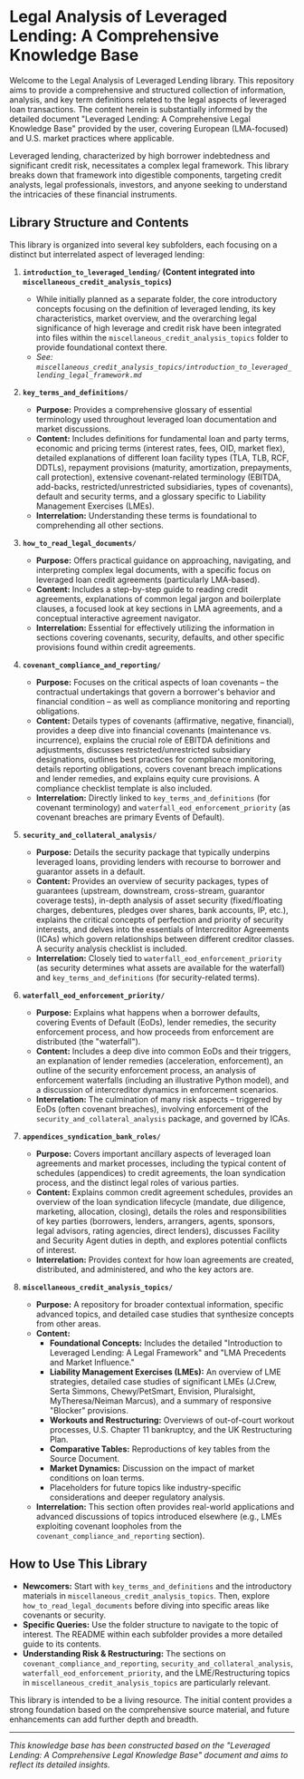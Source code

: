 # Legal Analysis of Leveraged Lending: A Comprehensive Knowledge Base

Welcome to the Legal Analysis of Leveraged Lending library. This repository aims to provide a comprehensive and structured collection of information, analysis, and key term definitions related to the legal aspects of leveraged loan transactions. The content herein is substantially informed by the detailed document "Leveraged Lending: A Comprehensive Legal Knowledge Base" provided by the user, covering European (LMA-focused) and U.S. market practices where applicable.

Leveraged lending, characterized by high borrower indebtedness and significant credit risk, necessitates a complex legal framework. This library breaks down that framework into digestible components, targeting credit analysts, legal professionals, investors, and anyone seeking to understand the intricacies of these financial instruments.

## Library Structure and Contents

This library is organized into several key subfolders, each focusing on a distinct but interrelated aspect of leveraged lending:

1.  **`introduction_to_leveraged_lending/` (Content integrated into `miscellaneous_credit_analysis_topics`)**
    *   While initially planned as a separate folder, the core introductory concepts focusing on the definition of leveraged lending, its key characteristics, market overview, and the overarching legal significance of high leverage and credit risk have been integrated into files within the `miscellaneous_credit_analysis_topics` folder to provide foundational context there.
    *   *See: `miscellaneous_credit_analysis_topics/introduction_to_leveraged_lending_legal_framework.md`*

2.  **`key_terms_and_definitions/`**
    *   **Purpose:** Provides a comprehensive glossary of essential terminology used throughout leveraged loan documentation and market discussions.
    *   **Content:** Includes definitions for fundamental loan and party terms, economic and pricing terms (interest rates, fees, OID, market flex), detailed explanations of different loan facility types (TLA, TLB, RCF, DDTLs), repayment provisions (maturity, amortization, prepayments, call protection), extensive covenant-related terminology (EBITDA, add-backs, restricted/unrestricted subsidiaries, types of covenants), default and security terms, and a glossary specific to Liability Management Exercises (LMEs).
    *   **Interrelation:** Understanding these terms is foundational to comprehending all other sections.

3.  **`how_to_read_legal_documents/`**
    *   **Purpose:** Offers practical guidance on approaching, navigating, and interpreting complex legal documents, with a specific focus on leveraged loan credit agreements (particularly LMA-based).
    *   **Content:** Includes a step-by-step guide to reading credit agreements, explanations of common legal jargon and boilerplate clauses, a focused look at key sections in LMA agreements, and a conceptual interactive agreement navigator.
    *   **Interrelation:** Essential for effectively utilizing the information in sections covering covenants, security, defaults, and other specific provisions found within credit agreements.

4.  **`covenant_compliance_and_reporting/`**
    *   **Purpose:** Focuses on the critical aspects of loan covenants – the contractual undertakings that govern a borrower's behavior and financial condition – as well as compliance monitoring and reporting obligations.
    *   **Content:** Details types of covenants (affirmative, negative, financial), provides a deep dive into financial covenants (maintenance vs. incurrence), explains the crucial role of EBITDA definitions and adjustments, discusses restricted/unrestricted subsidiary designations, outlines best practices for compliance monitoring, details reporting obligations, covers covenant breach implications and lender remedies, and explains equity cure provisions. A compliance checklist template is also included.
    *   **Interrelation:** Directly linked to `key_terms_and_definitions` (for covenant terminology) and `waterfall_eod_enforcement_priority` (as covenant breaches are primary Events of Default).

5.  **`security_and_collateral_analysis/`**
    *   **Purpose:** Details the security package that typically underpins leveraged loans, providing lenders with recourse to borrower and guarantor assets in a default.
    *   **Content:** Provides an overview of security packages, types of guarantees (upstream, downstream, cross-stream, guarantor coverage tests), in-depth analysis of asset security (fixed/floating charges, debentures, pledges over shares, bank accounts, IP, etc.), explains the critical concepts of perfection and priority of security interests, and delves into the essentials of Intercreditor Agreements (ICAs) which govern relationships between different creditor classes. A security analysis checklist is included.
    *   **Interrelation:** Closely tied to `waterfall_eod_enforcement_priority` (as security determines what assets are available for the waterfall) and `key_terms_and_definitions` (for security-related terms).

6.  **`waterfall_eod_enforcement_priority/`**
    *   **Purpose:** Explains what happens when a borrower defaults, covering Events of Default (EoDs), lender remedies, the security enforcement process, and how proceeds from enforcement are distributed (the "waterfall").
    *   **Content:** Includes a deep dive into common EoDs and their triggers, an explanation of lender remedies (acceleration, enforcement), an outline of the security enforcement process, an analysis of enforcement waterfalls (including an illustrative Python model), and a discussion of intercreditor dynamics in enforcement scenarios.
    *   **Interrelation:** The culmination of many risk aspects – triggered by EoDs (often covenant breaches), involving enforcement of the `security_and_collateral_analysis` package, and governed by ICAs.

7.  **`appendices_syndication_bank_roles/`**
    *   **Purpose:** Covers important ancillary aspects of leveraged loan agreements and market processes, including the typical content of schedules (appendices) to credit agreements, the loan syndication process, and the distinct legal roles of various parties.
    *   **Content:** Explains common credit agreement schedules, provides an overview of the loan syndication lifecycle (mandate, due diligence, marketing, allocation, closing), details the roles and responsibilities of key parties (borrowers, lenders, arrangers, agents, sponsors, legal advisors, rating agencies, direct lenders), discusses Facility and Security Agent duties in depth, and explores potential conflicts of interest.
    *   **Interrelation:** Provides context for how loan agreements are created, distributed, and administered, and who the key actors are.

8.  **`miscellaneous_credit_analysis_topics/`**
    *   **Purpose:** A repository for broader contextual information, specific advanced topics, and detailed case studies that synthesize concepts from other areas.
    *   **Content:**
        *   **Foundational Concepts:** Includes the detailed "Introduction to Leveraged Lending: A Legal Framework" and "LMA Precedents and Market Influence."
        *   **Liability Management Exercises (LMEs):** An overview of LME strategies, detailed case studies of significant LMEs (J.Crew, Serta Simmons, Chewy/PetSmart, Envision, Pluralsight, MyTheresa/Neiman Marcus), and a summary of responsive "Blocker" provisions.
        *   **Workouts and Restructuring:** Overviews of out-of-court workout processes, U.S. Chapter 11 bankruptcy, and the UK Restructuring Plan.
        *   **Comparative Tables:** Reproductions of key tables from the Source Document.
        *   **Market Dynamics:** Discussion on the impact of market conditions on loan terms.
        *   Placeholders for future topics like industry-specific considerations and deeper regulatory analysis.
    *   **Interrelation:** This section often provides real-world applications and advanced discussions of topics introduced elsewhere (e.g., LMEs exploiting covenant loopholes from the `covenant_compliance_and_reporting` section).

## How to Use This Library

*   **Newcomers:** Start with `key_terms_and_definitions` and the introductory materials in `miscellaneous_credit_analysis_topics`. Then, explore `how_to_read_legal_documents` before diving into specific areas like covenants or security.
*   **Specific Queries:** Use the folder structure to navigate to the topic of interest. The README within each subfolder provides a more detailed guide to its contents.
*   **Understanding Risk & Restructuring:** The sections on `covenant_compliance_and_reporting`, `security_and_collateral_analysis`, `waterfall_eod_enforcement_priority`, and the LME/Restructuring topics in `miscellaneous_credit_analysis_topics` are particularly relevant.

This library is intended to be a living resource. The initial content provides a strong foundation based on the comprehensive source material, and future enhancements can add further depth and breadth.

---
*This knowledge base has been constructed based on the "Leveraged Lending: A Comprehensive Legal Knowledge Base" document and aims to reflect its detailed insights.*
